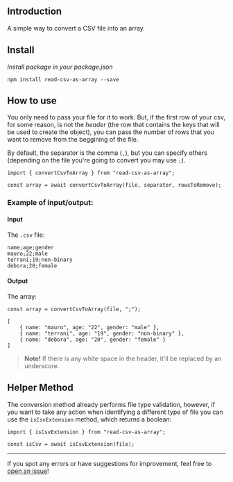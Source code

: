 ## Introduction

A simple way to convert a CSV file into an array.

## Install

*Install package in your package.json*

``` 
npm install read-csv-as-array --save
```

## How to use

You only need to pass your file for it to work. But, if the first row of your csv, for some reason, is not the *header* (the row that contains the keys that will be used to create the object), you can pass the number of rows that you want to remove from the beggining of the file.

By default, the separator is the comma (`,`), but you can specify others (depending on the file you're going to convert you may use `;`).

```JS
import { convertCsvToArray } from "read-csv-as-array";

const array = await convertCsvToArray(file, separator, rowsToRemove);
```

### Example of input/output:

#### Input

The `.csv` file:

```
name;age;gender
mauro;22;male
terrani;19;non-binary
debora;20;female
```

#### Output

The array:

```JS
const array = convertCsvToArray(file, ";");

[
    { name: "mauro", age: "22", gender: "male" },
    { name: "terrani", age: "19", gender: "non-binary" },
    { name: "debora", age: "20", gender: "female" }
]
```

> **Note!**
> If there is any white space in the header, it'll be replaced by an underscore.

## Helper Method

The conversion method already performs file type validation, however, if you want to take any action when identifying a different type of file you can use the `isCsvExtension` method, which returns a boolean:

```JS
import { isCsvExtension } from "read-csv-as-array";

const isCsv = await isCsvExtension(file);
```

---

If you spot any errors or have suggestions for improvement, feel free to [open an issue](https://github.com/mauroviniciussilva/read-csv-as-array/issues)!
